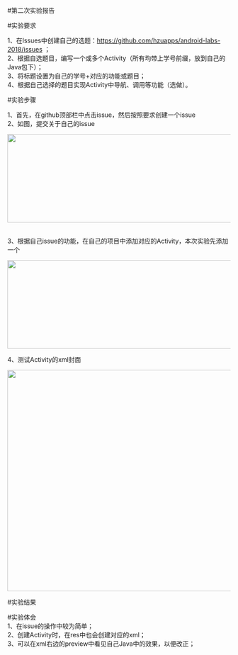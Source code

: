 #第二次实验报告

#实验要求

1、在Issues中创建自己的选题：https://github.com/hzuapps/android-labs-2018/issues ；    
2、根据自选题目，编写一个或多个Activity（所有均带上学号前缀，放到自己的Java包下）；    
3、将标题设置为自己的学号+对应的功能或题目；    
4、根据自己选择的题目实现Activity中导航、调用等功能（选做）。      

#实验步骤

1、首先，在github顶部栏中点击issue，然后按照要求创建一个issue   
2、如图，提交关于自己的issue    

<img width="600" height="200" src="https://raw.githubusercontent.com/GeekLee1998/android-labs-2018/master/soft1612070501311/labpicture/lab2-1.jpg"/>    

3、根据自己issue的功能，在自己的项目中添加对应的Activity，本次实验先添加一个   

<img width="600" height="200" src="https://raw.githubusercontent.com/GeekLee1998/android-labs-2018/master/soft1612070501311/labpicture/lab2-2.jpg"/>  
    
4、测试Activity的xml封面    

<img width="600" height="500" src="https://raw.githubusercontent.com/GeekLee1998/android-labs-2018/master/soft1612070501311/labpicture/lab2-3.jpg"/>  
      

#实验结果    

#实验体会      
1、在issue的操作中较为简单；  
2、创建Activity时，在res中也会创建对应的xml；   
3、可以在xml右边的preview中看见自己Java中的效果，以便改正；        




